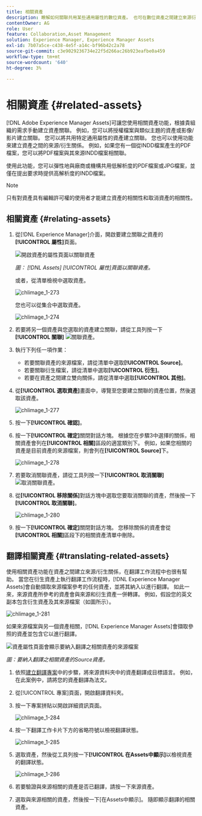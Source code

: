 ```yaml
---
title: 相關資產
description: 瞭解如何關聯共用某些通用屬性的數位資產。 也可在數位資產之間建立來源衍生的關係。
contentOwner: AG
role: User
feature: Collaboration,Asset Management
solution: Experience Manager, Experience Manager Assets
exl-id: 7b07a5ce-c438-4e5f-a14c-bf96b42c2a78
source-git-commit: c3e9029236734e22f5d266ac26b923eafbe0a459
workflow-type: tm+mt
source-wordcount: '640'
ht-degree: 3%

---
```


# 相關資產 {#related-assets}

[!DNL Adobe Experience Manager Assets]可讓您使用相關資產功能，根據貴組織的需求手動建立資產關聯。 例如，您可以將授權檔案與類似主題的資產或影像/影片建立關聯。 您可以將共用特定通用屬性的資產建立關聯。 您也可以使用功能來建立資產之間的來源/衍生關係。 例如，如果您有一個從INDD檔案產生的PDF檔案，您可以將PDF檔案與其來源INDD檔案相關聯。

使用此功能，您可以彈性地與廠商或機構共用低解析度的PDF檔案或JPG檔案，並僅在提出要求時提供高解析度的INDD檔案。

>[!NOTE]
>
>只有對資產具有編輯許可權的使用者才能建立資產的相關性和取消資產的相關性。

## 相關資產 {#relating-assets}

1. 從[!DNL Experience Manager]介面，開啟要建立關聯之資產的&#x200B;**[!UICONTROL 屬性]**&#x200B;頁面。

   ![開啟資產的屬性頁面以關聯資產](assets/asset-properties-relate-assets.png)

   *圖： [!DNL Assets] [!UICONTROL 屬性]頁面以關聯資產。*

   或者，從清單檢視中選取資產。

   ![chlimage_1-273](assets/chlimage_1-273.png)

   您也可以從集合中選取資產。

   ![chlimage_1-274](assets/chlimage_1-274.png)

1. 若要將另一個資產與您選取的資產建立關聯，請從工具列按一下&#x200B;**[!UICONTROL 關聯]** ![關聯資產](assets/do-not-localize/link-relate.png)。
1. 執行下列任一項作業：

   * 若要關聯資產的來源檔案，請從清單中選取&#x200B;**[!UICONTROL Source]**。
   * 若要關聯衍生檔案，請從清單中選取&#x200B;**[!UICONTROL 衍生]**。
   * 若要在資產之間建立雙向關係，請從清單中選取&#x200B;**[!UICONTROL 其他]**。

1. 從&#x200B;**[!UICONTROL 選取資產]**&#x200B;畫面中，導覽至您要建立關聯的資產位置，然後選取該資產。

   ![chlimage_1-277](assets/chlimage_1-277.png)

1. 按一下&#x200B;**[!UICONTROL 確認]**。
1. 按一下&#x200B;**[!UICONTROL 確定]**&#x200B;關閉對話方塊。 根據您在步驟3中選擇的關係，相關資產會列在&#x200B;**[!UICONTROL 相關]**&#x200B;區段的適當類別下。 例如，如果您相關的資產是目前資產的來源檔案，則會列在&#x200B;**[!UICONTROL Source]**&#x200B;下。

   ![chlimage_1-278](assets/chlimage_1-278.png)

1. 若要取消關聯資產，請從工具列按一下&#x200B;**[!UICONTROL 取消關聯]** ![取消關聯資產](assets/do-not-localize/link-unrelate-icon.png)。

1. 從&#x200B;**[!UICONTROL 移除關係]**&#x200B;對話方塊中選取您要取消關聯的資產，然後按一下&#x200B;**[!UICONTROL 取消關聯]**。

   ![chlimage_1-280](assets/chlimage_1-280.png)

1. 按一下&#x200B;**[!UICONTROL 確定]**&#x200B;關閉對話方塊。 您移除關係的資產會從&#x200B;**[!UICONTROL 相關]**&#x200B;區段下的相關資產清單中刪除。

## 翻譯相關資產 {#translating-related-assets}

使用相關資產功能在資產之間建立來源/衍生關係，在翻譯工作流程中也很有幫助。 當您在衍生資產上執行翻譯工作流程時，[!DNL Experience Manager Assets]會自動擷取來源檔案參考的任何資產，並將其納入以進行翻譯。 如此一來，來源資產所參考的資產會與來源和衍生資產一併轉譯。 例如，假設您的英文副本包含衍生資產及其來源檔案（如圖所示）。

![chlimage_1-281](assets/chlimage_1-281.png)

如果來源檔案與另一個資產相關，[!DNL Experience Manager Assets]會擷取參照的資產並包含它以進行翻譯。

![資產屬性頁面會顯示要納入翻譯之相關資產的來源檔案](assets/asset-properties-source-asset.png)

*圖：要納入翻譯之相關資產的Source資產。*

1. 依照[建立翻譯專案](translation-projects.md#create-a-new-translation-project)中的步驟，將來源資料夾中的資產翻譯成目標語言。 例如，在此案例中，請將您的資產翻譯為法文。

1. 從[!UICONTROL 專案]頁面，開啟翻譯資料夾。

1. 按一下專案拼貼以開啟詳細資訊頁面。

   ![chlimage_1-284](assets/chlimage_1-284.png)

1. 按一下翻譯工作卡片下方的省略符號以檢視翻譯狀態。

   ![chlimage_1-285](assets/chlimage_1-285.png)

1. 選取資產，然後從工具列按一下&#x200B;**[!UICONTROL 在Assets中顯示]**&#x200B;以檢視資產的翻譯狀態。

   ![chlimage_1-286](assets/chlimage_1-286.png)

1. 若要驗證與來源相關的資產是否已翻譯，請按一下來源資產。

1. 選取與來源相關的資產，然後按一下[在Assets中顯示] **&#x200B;**。 隨即顯示翻譯的相關資產。

